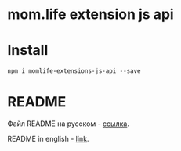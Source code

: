 # mom.life extension js api

# Install
`npm i momlife-extensions-js-api --save`

# README
Файл README на русском - [ссылка](./README_RU.md). 

README in english - [link](./README_EN.md).